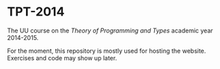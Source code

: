 # TPT-2014

The UU course on the *Theory of Programming and Types* academic year 2014-2015.

For the moment, this repository is mostly used for hosting the website. Exercises and code may show up later.
